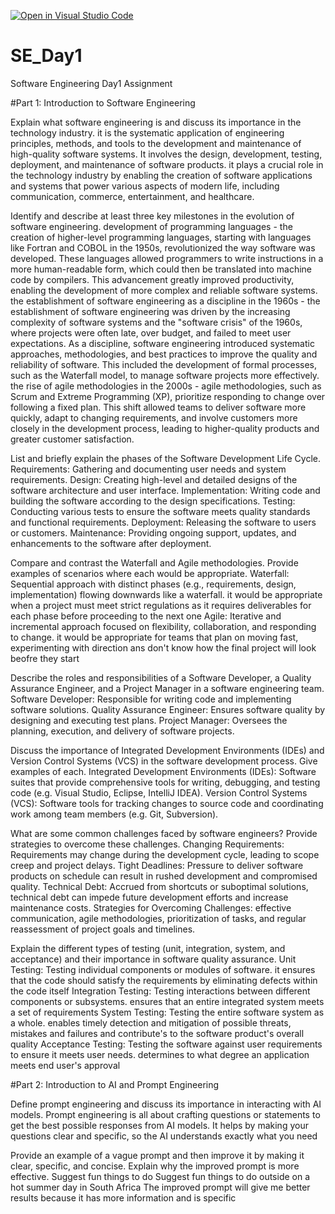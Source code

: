 [![Open in Visual Studio Code](https://classroom.github.com/assets/open-in-vscode-2e0aaae1b6195c2367325f4f02e2d04e9abb55f0b24a779b69b11b9e10269abc.svg)](https://classroom.github.com/online_ide?assignment_repo_id=15535462&assignment_repo_type=AssignmentRepo)
# SE_Day1
Software Engineering Day1 Assignment

#Part 1: Introduction to Software Engineering

Explain what software engineering is and discuss its importance in the technology industry.
 it is the systematic application of engineering principles, methods, and tools to the development and maintenance of high-quality software systems. It involves the design, development, testing, deployment, and maintenance of software products.
 it plays a crucial role in the technology industry by enabling the creation of software applications and systems that power various aspects of modern life, including communication, commerce, entertainment, and healthcare.

Identify and describe at least three key milestones in the evolution of software engineering.
 development of programming languages - the creation of higher-level programming languages, starting with languages like Fortran and COBOL in the 1950s, revolutionized the way software was developed. These languages allowed programmers to write instructions in a more human-readable form, which could then be translated into machine code by compilers. This advancement greatly improved productivity, enabling the development of more complex and reliable software systems.
 the establishment of software engineering as a discipline in the 1960s - the establishment of software engineering was driven by the increasing complexity of software systems and the "software crisis" of the 1960s, where projects were often late, over budget, and failed to meet user expectations. As a discipline, software engineering introduced systematic approaches, methodologies, and best practices to improve the quality and reliability of software. This included the development of formal processes, such as the Waterfall model, to manage software projects more effectively.
 the rise of agile methodologies in the 2000s - agile methodologies, such as Scrum and Extreme Programming (XP), prioritize responding to change over following a fixed plan. This shift allowed teams to deliver software more quickly, adapt to changing requirements, and involve customers more closely in the development process, leading to higher-quality products and greater customer satisfaction.

List and briefly explain the phases of the Software Development Life Cycle.
 Requirements: Gathering and documenting user needs and system requirements.
 Design: Creating high-level and detailed designs of the software architecture and user interface.
 Implementation: Writing code and building the software according to the design specifications.
 Testing: Conducting various tests to ensure the software meets quality standards and functional requirements.
 Deployment: Releasing the software to users or customers.
 Maintenance: Providing ongoing support, updates, and enhancements to the software after deployment.

Compare and contrast the Waterfall and Agile methodologies. Provide examples of scenarios where each would be appropriate.
 Waterfall: Sequential approach with distinct phases (e.g., requirements, design, implementation) flowing downwards like a waterfall.
   it would be appropriate when a project must meet strict regulations as it requires deliverables for each phase before proceeding to the next one
 Agile: Iterative and incremental approach focused on flexibility, collaboration, and responding to change.
   it would be appropriate for teams that plan on moving fast, experimenting with direction ans don't know how the final project will look beofre they start

Describe the roles and responsibilities of a Software Developer, a Quality Assurance Engineer, and a Project Manager in a software engineering team.
 Software Developer: Responsible for writing code and implementing software solutions.
 Quality Assurance Engineer: Ensures software quality by designing and executing test plans.
 Project Manager: Oversees the planning, execution, and delivery of software projects.

Discuss the importance of Integrated Development Environments (IDEs) and Version Control Systems (VCS) in the software development process. Give examples of each.
 Integrated Development Environments (IDEs): Software suites that provide comprehensive tools for writing, debugging, and testing code (e.g. Visual Studio, Eclipse, IntelliJ IDEA).
  Version Control Systems (VCS): Software tools for tracking changes to source code and coordinating work among team members (e.g. Git, Subversion).

What are some common challenges faced by software engineers? Provide strategies to overcome these challenges.
 Changing Requirements: Requirements may change during the development cycle, leading to scope creep and project delays.
 Tight Deadlines: Pressure to deliver software products on schedule can result in rushed development and compromised quality. 
 Technical Debt: Accrued from shortcuts or suboptimal solutions, technical debt can impede future development efforts and increase maintenance costs.
 Strategies for Overcoming Challenges: effective communication, agile methodologies, prioritization of tasks, and regular reassessment of project goals and timelines.

Explain the different types of testing (unit, integration, system, and acceptance) and their importance in software quality assurance.
 Unit Testing: Testing individual components or modules of software.
   it ensures that the code should satisfy the requirements by eliminating defects within the code itself
 Integration Testing: Testing interactions between different components or subsystems.
   ensures that an entire integrated system meets a set of requirements 
 System Testing: Testing the entire software system as a whole.
   enables timely detection and mitigation of possible threats, mistakes and failures and contribute's to the software product's overall quality
 Acceptance Testing: Testing the software against user requirements to ensure it meets user needs.
   determines to what degree an application meets end user's approval


#Part 2: Introduction to AI and Prompt Engineering

Define prompt engineering and discuss its importance in interacting with AI models.
 Prompt engineering is all about crafting questions or statements to get the best possible responses from AI models. It helps by making your questions clear and specific, so the AI understands exactly what you need

Provide an example of a vague prompt and then improve it by making it clear, specific, and concise. Explain why the improved prompt is more effective.
 Suggest fun things to do
 Suggest fun things to do outside on a hot summer day in South Africa
 The improved prompt will give me better results because it has more information and is specific
